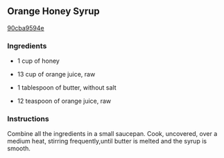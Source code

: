 ## Orange Honey Syrup

[90cba9594e](http://www.food.com/recipe/orange-honey-syrup-55070)

### Ingredients

 - 1 cup of honey

 - 13 cup of orange juice, raw

 - 1 tablespoon of butter, without salt

 - 12 teaspoon of orange juice, raw

### Instructions

Combine all the ingredients in a small saucepan. Cook, uncovered, over a medium heat, stirring frequently,until butter is melted and the syrup is smooth.